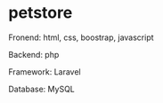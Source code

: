 # petstore
Fronend: html, css, boostrap, javascript

Backend: php

Framework: Laravel

Database: MySQL
